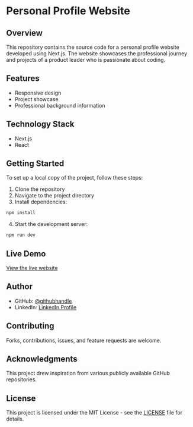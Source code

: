 # Personal Profile Website

## Overview

This repository contains the source code for a personal profile website developed using Next.js. The website showcases the professional journey and projects of a product leader who is passionate about coding.

## Features

- Responsive design
- Project showcase
- Professional background information

## Technology Stack

- Next.js
- React

## Getting Started

To set up a local copy of the project, follow these steps:

1. Clone the repository
2. Navigate to the project directory
3. Install dependencies:

```bash
npm install
```

4. Start the development server:

```bash
npm run dev
```

## Live Demo

[View the live website](https://jamesakanoa.github.io/)

## Author

- GitHub: [@githubhandle](https://github.com/jamesakanoa)
- LinkedIn: [LinkedIn Profile](https://www.linkedin.com/in/luminary-james-lee)

## Contributing

Forks, contributions, issues, and feature requests are welcome. 

## Acknowledgments

This project drew inspiration from various publicly available GitHub repositories.

## License

This project is licensed under the MIT License - see the [LICENSE]([https://github.com/jamesakanoa/jamesakanoa.github.io/blob/main/LICENSE.txt]) file for details.
